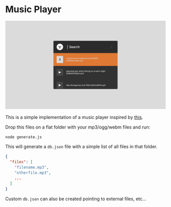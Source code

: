# Music Player

![](snapshot.png)

This is a simple implementation of a music player inspired by [this](https://dribbble.com/shots/989686-Rebound-Mini-UI-Player-Grooveshark/attachments/989686-Rebound-Mini-UI-Player-Grooveshark?mode=media).

Drop this files on a flat folder with your mp3/ogg/webm files and run:

```bash
node generate.js
```

This will generate a `db.json` file with a simple list of all files in that folder.

```json
{
  "files": [
    "filename.mp3",
    "otherfile.mp3",
    ...
  ]
}
```

Custom `db.json` can also be created pointing to external files, etc...
